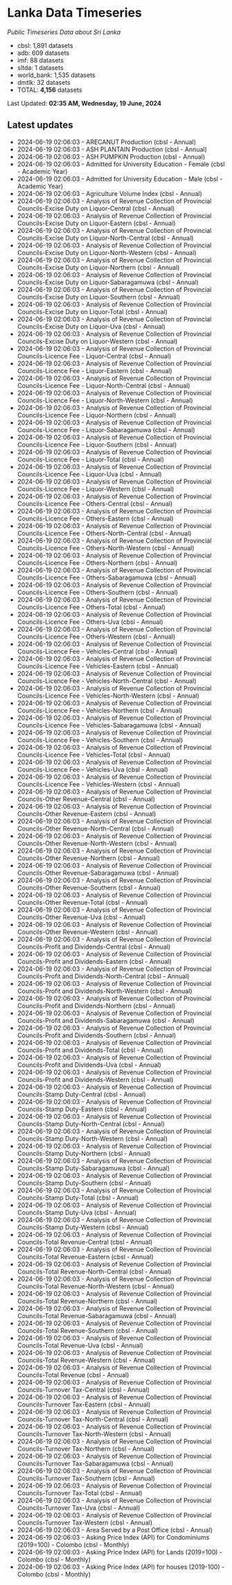 # Lanka Data Timeseries
*Public Timeseries Data about Sri Lanka*

* cbsl: 1,891 datasets
* adb: 609 datasets
* imf: 88 datasets
* sltda: 1 datasets
* world_bank: 1,535 datasets
* dmtlk: 32 datasets
* TOTAL: **4,156** datasets

Last Updated: **02:35 AM, Wednesday, 19 June, 2024**

## Latest updates

* 2024-06-19 02:06:03 - ARECANUT Production (cbsl - Annual)
* 2024-06-19 02:06:03 - ASH PLANTAIN Production (cbsl - Annual)
* 2024-06-19 02:06:03 - ASH PUMPKIN Production (cbsl - Annual)
* 2024-06-19 02:06:03 - Admitted for University Education - Female (cbsl - Academic Year)
* 2024-06-19 02:06:03 - Admitted for University Education - Male (cbsl - Academic Year)
* 2024-06-19 02:06:03 - Agriculture Volume Index (cbsl - Annual)
* 2024-06-19 02:06:03 - Analysis of Revenue Collection of Provincial Councils-Excise Duty on Liquor-Central (cbsl - Annual)
* 2024-06-19 02:06:03 - Analysis of Revenue Collection of Provincial Councils-Excise Duty on Liquor-Eastern (cbsl - Annual)
* 2024-06-19 02:06:03 - Analysis of Revenue Collection of Provincial Councils-Excise Duty on Liquor-North-Central (cbsl - Annual)
* 2024-06-19 02:06:03 - Analysis of Revenue Collection of Provincial Councils-Excise Duty on Liquor-North-Western (cbsl - Annual)
* 2024-06-19 02:06:03 - Analysis of Revenue Collection of Provincial Councils-Excise Duty on Liquor-Northern (cbsl - Annual)
* 2024-06-19 02:06:03 - Analysis of Revenue Collection of Provincial Councils-Excise Duty on Liquor-Sabaragamuwa (cbsl - Annual)
* 2024-06-19 02:06:03 - Analysis of Revenue Collection of Provincial Councils-Excise Duty on Liquor-Southern (cbsl - Annual)
* 2024-06-19 02:06:03 - Analysis of Revenue Collection of Provincial Councils-Excise Duty on Liquor-Total (cbsl - Annual)
* 2024-06-19 02:06:03 - Analysis of Revenue Collection of Provincial Councils-Excise Duty on Liquor-Uva (cbsl - Annual)
* 2024-06-19 02:06:03 - Analysis of Revenue Collection of Provincial Councils-Excise Duty on Liquor-Western (cbsl - Annual)
* 2024-06-19 02:06:03 - Analysis of Revenue Collection of Provincial Councils-Licence Fee - Liquor-Central (cbsl - Annual)
* 2024-06-19 02:06:03 - Analysis of Revenue Collection of Provincial Councils-Licence Fee - Liquor-Eastern (cbsl - Annual)
* 2024-06-19 02:06:03 - Analysis of Revenue Collection of Provincial Councils-Licence Fee - Liquor-North-Central (cbsl - Annual)
* 2024-06-19 02:06:03 - Analysis of Revenue Collection of Provincial Councils-Licence Fee - Liquor-North-Western (cbsl - Annual)
* 2024-06-19 02:06:03 - Analysis of Revenue Collection of Provincial Councils-Licence Fee - Liquor-Northern (cbsl - Annual)
* 2024-06-19 02:06:03 - Analysis of Revenue Collection of Provincial Councils-Licence Fee - Liquor-Sabaragamuwa (cbsl - Annual)
* 2024-06-19 02:06:03 - Analysis of Revenue Collection of Provincial Councils-Licence Fee - Liquor-Southern (cbsl - Annual)
* 2024-06-19 02:06:03 - Analysis of Revenue Collection of Provincial Councils-Licence Fee - Liquor-Total (cbsl - Annual)
* 2024-06-19 02:06:03 - Analysis of Revenue Collection of Provincial Councils-Licence Fee - Liquor-Uva (cbsl - Annual)
* 2024-06-19 02:06:03 - Analysis of Revenue Collection of Provincial Councils-Licence Fee - Liquor-Western (cbsl - Annual)
* 2024-06-19 02:06:03 - Analysis of Revenue Collection of Provincial Councils-Licence Fee - Others-Central (cbsl - Annual)
* 2024-06-19 02:06:03 - Analysis of Revenue Collection of Provincial Councils-Licence Fee - Others-Eastern (cbsl - Annual)
* 2024-06-19 02:06:03 - Analysis of Revenue Collection of Provincial Councils-Licence Fee - Others-North-Central (cbsl - Annual)
* 2024-06-19 02:06:03 - Analysis of Revenue Collection of Provincial Councils-Licence Fee - Others-North-Western (cbsl - Annual)
* 2024-06-19 02:06:03 - Analysis of Revenue Collection of Provincial Councils-Licence Fee - Others-Northern (cbsl - Annual)
* 2024-06-19 02:06:03 - Analysis of Revenue Collection of Provincial Councils-Licence Fee - Others-Sabaragamuwa (cbsl - Annual)
* 2024-06-19 02:06:03 - Analysis of Revenue Collection of Provincial Councils-Licence Fee - Others-Southern (cbsl - Annual)
* 2024-06-19 02:06:03 - Analysis of Revenue Collection of Provincial Councils-Licence Fee - Others-Total (cbsl - Annual)
* 2024-06-19 02:06:03 - Analysis of Revenue Collection of Provincial Councils-Licence Fee - Others-Uva (cbsl - Annual)
* 2024-06-19 02:06:03 - Analysis of Revenue Collection of Provincial Councils-Licence Fee - Others-Western (cbsl - Annual)
* 2024-06-19 02:06:03 - Analysis of Revenue Collection of Provincial Councils-Licence Fee - Vehicles-Central (cbsl - Annual)
* 2024-06-19 02:06:03 - Analysis of Revenue Collection of Provincial Councils-Licence Fee - Vehicles-Eastern (cbsl - Annual)
* 2024-06-19 02:06:03 - Analysis of Revenue Collection of Provincial Councils-Licence Fee - Vehicles-North-Central (cbsl - Annual)
* 2024-06-19 02:06:03 - Analysis of Revenue Collection of Provincial Councils-Licence Fee - Vehicles-North-Western (cbsl - Annual)
* 2024-06-19 02:06:03 - Analysis of Revenue Collection of Provincial Councils-Licence Fee - Vehicles-Northern (cbsl - Annual)
* 2024-06-19 02:06:03 - Analysis of Revenue Collection of Provincial Councils-Licence Fee - Vehicles-Sabaragamuwa (cbsl - Annual)
* 2024-06-19 02:06:03 - Analysis of Revenue Collection of Provincial Councils-Licence Fee - Vehicles-Southern (cbsl - Annual)
* 2024-06-19 02:06:03 - Analysis of Revenue Collection of Provincial Councils-Licence Fee - Vehicles-Total (cbsl - Annual)
* 2024-06-19 02:06:03 - Analysis of Revenue Collection of Provincial Councils-Licence Fee - Vehicles-Uva (cbsl - Annual)
* 2024-06-19 02:06:03 - Analysis of Revenue Collection of Provincial Councils-Licence Fee - Vehicles-Western (cbsl - Annual)
* 2024-06-19 02:06:03 - Analysis of Revenue Collection of Provincial Councils-Other Revenue-Central (cbsl - Annual)
* 2024-06-19 02:06:03 - Analysis of Revenue Collection of Provincial Councils-Other Revenue-Eastern (cbsl - Annual)
* 2024-06-19 02:06:03 - Analysis of Revenue Collection of Provincial Councils-Other Revenue-North-Central (cbsl - Annual)
* 2024-06-19 02:06:03 - Analysis of Revenue Collection of Provincial Councils-Other Revenue-North-Western (cbsl - Annual)
* 2024-06-19 02:06:03 - Analysis of Revenue Collection of Provincial Councils-Other Revenue-Northern (cbsl - Annual)
* 2024-06-19 02:06:03 - Analysis of Revenue Collection of Provincial Councils-Other Revenue-Sabaragamuwa (cbsl - Annual)
* 2024-06-19 02:06:03 - Analysis of Revenue Collection of Provincial Councils-Other Revenue-Southern (cbsl - Annual)
* 2024-06-19 02:06:03 - Analysis of Revenue Collection of Provincial Councils-Other Revenue-Total (cbsl - Annual)
* 2024-06-19 02:06:03 - Analysis of Revenue Collection of Provincial Councils-Other Revenue-Uva (cbsl - Annual)
* 2024-06-19 02:06:03 - Analysis of Revenue Collection of Provincial Councils-Other Revenue-Western (cbsl - Annual)
* 2024-06-19 02:06:03 - Analysis of Revenue Collection of Provincial Councils-Profit and Dividends-Central (cbsl - Annual)
* 2024-06-19 02:06:03 - Analysis of Revenue Collection of Provincial Councils-Profit and Dividends-Eastern (cbsl - Annual)
* 2024-06-19 02:06:03 - Analysis of Revenue Collection of Provincial Councils-Profit and Dividends-North-Central (cbsl - Annual)
* 2024-06-19 02:06:03 - Analysis of Revenue Collection of Provincial Councils-Profit and Dividends-North-Western (cbsl - Annual)
* 2024-06-19 02:06:03 - Analysis of Revenue Collection of Provincial Councils-Profit and Dividends-Northern (cbsl - Annual)
* 2024-06-19 02:06:03 - Analysis of Revenue Collection of Provincial Councils-Profit and Dividends-Sabaragamuwa (cbsl - Annual)
* 2024-06-19 02:06:03 - Analysis of Revenue Collection of Provincial Councils-Profit and Dividends-Southern (cbsl - Annual)
* 2024-06-19 02:06:03 - Analysis of Revenue Collection of Provincial Councils-Profit and Dividends-Total (cbsl - Annual)
* 2024-06-19 02:06:03 - Analysis of Revenue Collection of Provincial Councils-Profit and Dividends-Uva (cbsl - Annual)
* 2024-06-19 02:06:03 - Analysis of Revenue Collection of Provincial Councils-Profit and Dividends-Western (cbsl - Annual)
* 2024-06-19 02:06:03 - Analysis of Revenue Collection of Provincial Councils-Stamp Duty-Central (cbsl - Annual)
* 2024-06-19 02:06:03 - Analysis of Revenue Collection of Provincial Councils-Stamp Duty-Eastern (cbsl - Annual)
* 2024-06-19 02:06:03 - Analysis of Revenue Collection of Provincial Councils-Stamp Duty-North-Central (cbsl - Annual)
* 2024-06-19 02:06:03 - Analysis of Revenue Collection of Provincial Councils-Stamp Duty-North-Western (cbsl - Annual)
* 2024-06-19 02:06:03 - Analysis of Revenue Collection of Provincial Councils-Stamp Duty-Northern (cbsl - Annual)
* 2024-06-19 02:06:03 - Analysis of Revenue Collection of Provincial Councils-Stamp Duty-Sabaragamuwa (cbsl - Annual)
* 2024-06-19 02:06:03 - Analysis of Revenue Collection of Provincial Councils-Stamp Duty-Southern (cbsl - Annual)
* 2024-06-19 02:06:03 - Analysis of Revenue Collection of Provincial Councils-Stamp Duty-Total (cbsl - Annual)
* 2024-06-19 02:06:03 - Analysis of Revenue Collection of Provincial Councils-Stamp Duty-Uva (cbsl - Annual)
* 2024-06-19 02:06:03 - Analysis of Revenue Collection of Provincial Councils-Stamp Duty-Western (cbsl - Annual)
* 2024-06-19 02:06:03 - Analysis of Revenue Collection of Provincial Councils-Total Revenue-Central (cbsl - Annual)
* 2024-06-19 02:06:03 - Analysis of Revenue Collection of Provincial Councils-Total Revenue-Eastern (cbsl - Annual)
* 2024-06-19 02:06:03 - Analysis of Revenue Collection of Provincial Councils-Total Revenue-North-Central (cbsl - Annual)
* 2024-06-19 02:06:03 - Analysis of Revenue Collection of Provincial Councils-Total Revenue-North-Western (cbsl - Annual)
* 2024-06-19 02:06:03 - Analysis of Revenue Collection of Provincial Councils-Total Revenue-Northern (cbsl - Annual)
* 2024-06-19 02:06:03 - Analysis of Revenue Collection of Provincial Councils-Total Revenue-Sabaragamuwa (cbsl - Annual)
* 2024-06-19 02:06:03 - Analysis of Revenue Collection of Provincial Councils-Total Revenue-Southern (cbsl - Annual)
* 2024-06-19 02:06:03 - Analysis of Revenue Collection of Provincial Councils-Total Revenue-Uva (cbsl - Annual)
* 2024-06-19 02:06:03 - Analysis of Revenue Collection of Provincial Councils-Total Revenue-Western (cbsl - Annual)
* 2024-06-19 02:06:03 - Analysis of Revenue Collection of Provincial Councils-Total Revenue (cbsl - Annual)
* 2024-06-19 02:06:03 - Analysis of Revenue Collection of Provincial Councils-Turnover Tax-Central (cbsl - Annual)
* 2024-06-19 02:06:03 - Analysis of Revenue Collection of Provincial Councils-Turnover Tax-Eastern (cbsl - Annual)
* 2024-06-19 02:06:03 - Analysis of Revenue Collection of Provincial Councils-Turnover Tax-North-Central (cbsl - Annual)
* 2024-06-19 02:06:03 - Analysis of Revenue Collection of Provincial Councils-Turnover Tax-North-Western (cbsl - Annual)
* 2024-06-19 02:06:03 - Analysis of Revenue Collection of Provincial Councils-Turnover Tax-Northern (cbsl - Annual)
* 2024-06-19 02:06:03 - Analysis of Revenue Collection of Provincial Councils-Turnover Tax-Sabaragamuwa (cbsl - Annual)
* 2024-06-19 02:06:03 - Analysis of Revenue Collection of Provincial Councils-Turnover Tax-Southern (cbsl - Annual)
* 2024-06-19 02:06:03 - Analysis of Revenue Collection of Provincial Councils-Turnover Tax-Total (cbsl - Annual)
* 2024-06-19 02:06:03 - Analysis of Revenue Collection of Provincial Councils-Turnover Tax-Uva (cbsl - Annual)
* 2024-06-19 02:06:03 - Analysis of Revenue Collection of Provincial Councils-Turnover Tax-Western (cbsl - Annual)
* 2024-06-19 02:06:03 - Area Served by a Post Office (cbsl - Annual)
* 2024-06-19 02:06:03 - Asking Price Index (API) for Condominiums (2019=100) - Colombo (cbsl - Monthly)
* 2024-06-19 02:06:03 - Asking Price Index (API) for Lands (2019=100) - Colombo (cbsl - Monthly)
* 2024-06-19 02:06:03 - Asking Price Index (API) for houses (2019-100) - Colombo (cbsl - Monthly)